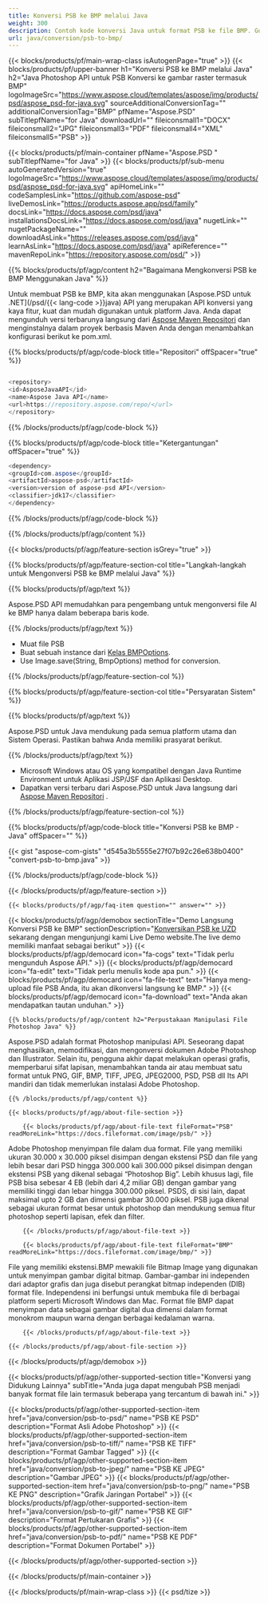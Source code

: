 ```yaml
---
title: Konversi PSB ke BMP melalui Java
weight: 300
description: Contoh kode konversi Java untuk format PSB ke file BMP. Gunakan kode contoh ini untuk mengonversi PSB ke BMP dalam aplikasi berbasis Web atau Desktop Java.
url: java/conversion/psb-to-bmp/
---
```


{{< blocks/products/pf/main-wrap-class isAutogenPage="true" >}}
{{< blocks/products/pf/upper-banner h1="Konversi PSB ke BMP melalui Java" h2="Java Photoshop API untuk PSB Konversi ke gambar raster termasuk BMP" logoImageSrc="https://www.aspose.cloud/templates/aspose/img/products/psd/aspose_psd-for-java.svg" sourceAdditionalConversionTag="" additionalConversionTag="BMP" pfName="Aspose.PSD" subTitlepfName="for Java" downloadUrl="" fileiconsmall1="DOCX" fileiconsmall2="JPG" fileiconsmall3="PDF" fileiconsmall4="XML" fileiconsmall5="PSB" >}}

{{< blocks/products/pf/main-container pfName="Aspose.PSD " subTitlepfName="for Java" >}}
{{< blocks/products/pf/sub-menu autoGeneratedVersion="true" logoImageSrc="https://www.aspose.cloud/templates/aspose/img/products/psd/aspose_psd-for-java.svg" apiHomeLink="" codeSamplesLink="https://github.com/aspose-psd" liveDemosLink="https://products.aspose.app/psd/family" docsLink="https://docs.aspose.com/psd/java" installationsDocsLink="https://docs.aspose.com/psd/java" nugetLink="" nugetPackageName="" downloadAsLink="https://releases.aspose.com/psd/java" learnAsLink="https://docs.aspose.com/psd/java" apiReference="" mavenRepoLink="https://repository.aspose.com/psd/" >}}

{{% blocks/products/pf/agp/content h2="Bagaimana Mengkonversi PSB ke BMP Menggunakan Java" %}}

 Untuk membuat PSB ke BMP, kita akan menggunakan
 [Aspose.PSD untuk .NET](/psd/{{< lang-code >}}java) 
 API yang merupakan API konversi yang kaya fitur, kuat dan mudah digunakan untuk platform Java. Anda dapat mengunduh versi terbarunya langsung dari
 [Aspose Maven Repositori](https://repository.aspose.com/psd/) 
 dan menginstalnya dalam proyek berbasis Maven Anda dengan menambahkan konfigurasi berikut ke pom.xml.

{{% blocks/products/pf/agp/code-block title="Repositori" offSpacer="true" %}}

```cs

<repository>
<id>AsposeJavaAPI</id>
<name>Aspose Java API</name>
<url>https://repository.aspose.com/repo/</url>
</repository>

```

{{% /blocks/products/pf/agp/code-block %}}

{{% blocks/products/pf/agp/code-block title="Ketergantungan" offSpacer="true" %}}

```cs
<dependency>
<groupId>com.aspose</groupId>
<artifactId>aspose-psd</artifactId>
<version>version of aspose-psd API</version>
<classifier>jdk17</classifier>
</dependency>

```

{{% /blocks/products/pf/agp/code-block %}}

{{% /blocks/products/pf/agp/content %}}

{{< blocks/products/pf/agp/feature-section isGrey="true" >}}

{{% blocks/products/pf/agp/feature-section-col title="Langkah-langkah untuk Mengonversi PSB ke BMP melalui Java" %}}

{{% blocks/products/pf/agp/text %}}

 Aspose.PSD API memudahkan para pengembang untuk mengonversi file AI ke BMP hanya dalam beberapa baris kode.

{{% /blocks/products/pf/agp/text %}}

- Muat file PSB
- Buat sebuah instance dari [Kelas BMPOptions](https://apireference.aspose.com/psd/java/com.aspose.psd.imageoptions/BmpOptions).
- Use Image.save(String, BmpOptions) method for conversion.

{{% /blocks/products/pf/agp/feature-section-col %}}

{{% blocks/products/pf/agp/feature-section-col title="Persyaratan Sistem" %}}

{{% blocks/products/pf/agp/text %}}

 Aspose.PSD untuk Java mendukung pada semua platform utama dan Sistem Operasi. Pastikan bahwa Anda memiliki prasyarat berikut.

{{% /blocks/products/pf/agp/text %}}

- Microsoft Windows atau OS yang kompatibel dengan Java Runtime Environment untuk Aplikasi JSP/JSF dan Aplikasi Desktop.
- Dapatkan versi terbaru dari Aspose.PSD untuk Java langsung dari
 [Aspose Maven Repositori](https://repository.aspose.com/psd/)  .

{{% /blocks/products/pf/agp/feature-section-col %}}

{{% blocks/products/pf/agp/code-block title="Konversi PSB ke BMP - Java" offSpacer="" %}}

{{< gist "aspose-com-gists" "d545a3b5555e27f07b92c26e638b0400" "convert-psb-to-bmp.java" >}}

{{% /blocks/products/pf/agp/code-block %}}

{{< /blocks/products/pf/agp/feature-section >}}

    {{< blocks/products/pf/agp/faq-item question="" answer="" >}}
 

<!-- aboutfile Starts -->

{{< blocks/products/pf/agp/demobox sectionTitle="Demo Langsung Konversi PSB ke BMP" sectionDescription="[Konversikan PSB ke UZD](https://products.aspose.app/psd/conversion/psb-to-bmp) sekarang dengan mengunjungi kami Live Demo website.The live demo memiliki manfaat sebagai berikut" >}}
        {{< blocks/products/pf/agp/democard icon="fa-cogs" text="Tidak perlu mengunduh Aspose API." >}}
        {{< blocks/products/pf/agp/democard icon="fa-edit" text="Tidak perlu menulis kode apa pun." >}}
        {{< blocks/products/pf/agp/democard icon="fa-file-text" text="Hanya meng-upload file PSB Anda, itu akan dikonversi langsung ke BMP." >}}
        {{< blocks/products/pf/agp/democard icon="fa-download" text="Anda akan mendapatkan tautan unduhan." >}}

    {{% blocks/products/pf/agp/content h2="Perpustakaan Manipulasi File Photoshop Java" %}}

 Aspose.PSD adalah format Photoshop manipulasi API. Seseorang dapat menghasilkan, memodifikasi, dan mengonversi dokumen Adobe Photoshop dan Illustrator. Selain itu, pengguna akhir dapat melakukan operasi grafis, memperbarui sifat lapisan, menambahkan tanda air atau membuat satu format untuk PNG, GIF, BMP, TIFF, JPEG, JPEG2000, PSD, PSB dll Its API mandiri dan tidak memerlukan instalasi Adobe Photoshop. 



    {{% /blocks/products/pf/agp/content %}}

    {{< blocks/products/pf/agp/about-file-section >}}

        {{< blocks/products/pf/agp/about-file-text fileFormat="PSB" readMoreLink="https://docs.fileformat.com/image/psb/" >}}

Adobe Photoshop menyimpan file dalam dua format. File yang memiliki ukuran 30.000 x 30.000 piksel disimpan dengan ekstensi PSD dan file yang lebih besar dari PSD hingga 300.000 kali 300.000 piksel disimpan dengan ekstensi PSB yang dikenal sebagai “Photoshop Big”. Lebih khusus lagi, file PSB bisa sebesar 4 EB (lebih dari 4,2 miliar GB) dengan gambar yang memiliki tinggi dan lebar hingga 300.000 piksel. PSDS, di sisi lain, dapat maksimal upto 2 GB dan dimensi gambar 30.000 piksel. PSB juga dikenal sebagai ukuran format besar untuk photoshop dan mendukung semua fitur photoshop seperti lapisan, efek dan filter.


        {{< /blocks/products/pf/agp/about-file-text >}}

        {{< blocks/products/pf/agp/about-file-text fileFormat="BMP" readMoreLink="https://docs.fileformat.com/image/bmp/" >}}

File yang memiliki ekstensi.BMP mewakili file Bitmap Image yang digunakan untuk menyimpan gambar digital bitmap. Gambar-gambar ini independen dari adaptor grafis dan juga disebut perangkat bitmap independen (DIB) format file. Independensi ini berfungsi untuk membuka file di berbagai platform seperti Microsoft Windows dan Mac. Format file BMP dapat menyimpan data sebagai gambar digital dua dimensi dalam format monokrom maupun warna dengan berbagai kedalaman warna.


        {{< /blocks/products/pf/agp/about-file-text >}}

    {{< /blocks/products/pf/agp/about-file-section >}}

{{< /blocks/products/pf/agp/demobox >}}

<!-- aboutfile Ends -->

{{< blocks/products/pf/agp/other-supported-section title="Konversi yang Didukung Lainnya" subTitle="Anda juga dapat mengubah PSB menjadi banyak format file lain termasuk beberapa yang tercantum di bawah ini." >}}

{{< blocks/products/pf/agp/other-supported-section-item href="java/conversion/psb-to-psd/" name="PSB KE PSD" description="Format Asli Adobe Photoshop" >}}
{{< blocks/products/pf/agp/other-supported-section-item href="java/conversion/psb-to-tiff/" name="PSB KE TIFF" description="Format Gambar Tagged" >}}
{{< blocks/products/pf/agp/other-supported-section-item href="java/conversion/psb-to-jpeg/" name="PSB KE JPEG" description="Gambar JPEG" >}}
{{< blocks/products/pf/agp/other-supported-section-item href="java/conversion/psb-to-png/" name="PSB KE PNG" description="Grafik Jaringan Portabel" >}}
{{< blocks/products/pf/agp/other-supported-section-item href="java/conversion/psb-to-gif/" name="PSB KE GIF" description="Format Pertukaran Grafis" >}}
{{< blocks/products/pf/agp/other-supported-section-item href="java/conversion/psb-to-pdf/" name="PSB KE PDF" description="Format Dokumen Portabel" >}}

{{< /blocks/products/pf/agp/other-supported-section >}}

{{< /blocks/products/pf/main-container >}}
    
{{< /blocks/products/pf/main-wrap-class >}}
{{< psd/tize >}}
